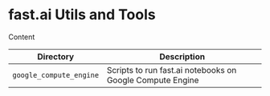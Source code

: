 # fast.ai Utils and Tools
Content

| Directory | Description |
|-----|-----|
| `google_compute_engine` | Scripts to run fast.ai notebooks on Google Compute Engine |
